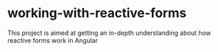 # working-with-reactive-forms
This project is aimed at getting an in-depth understanding about how reactive forms work in Angular
